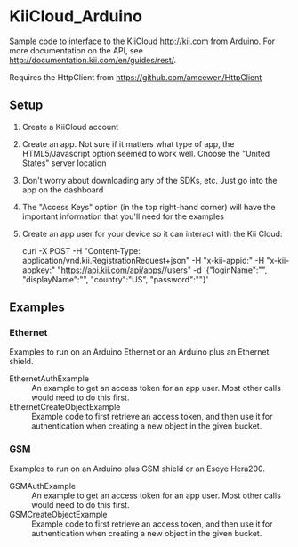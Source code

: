 # KiiCloud_Arduino

Sample code to interface to the KiiCloud http://kii.com from Arduino.  For more documentation on the API, see http://documentation.kii.com/en/guides/rest/.

Requires the HttpClient from https://github.com/amcewen/HttpClient

## Setup

1. Create a KiiCloud account
1. Create an app.  Not sure if it matters what type of app, the HTML5/Javascript option seemed to work well.  Choose the "United States" server location
1. Don't worry about downloading any of the SDKs, etc.  Just go into the app on the dashboard
1. The "Access Keys" option (in the top right-hand corner) will have the important information that you'll need for the examples
1. Create an app user for your device so it can interact with the Kii Cloud:

    curl -X POST -H "Content-Type: application/vnd.kii.RegistrationRequest+json" -H "x-kii-appid:<YOUR APP ID>" -H "x-kii-appkey:<YOUR APP KEY>" "https://api.kii.com/api/apps/<YOUR APP ID>/users" -d '{"loginName":"<DEVICE USER NAME>", "displayName":"<DEVICE DISPLAY NAME>", "country":"US", "password":"<DEVICE PASSWORD>"}'

## Examples

### Ethernet

Examples to run on an Arduino Ethernet or an Arduino plus an Ethernet shield.

<dl>
<dt>EthernetAuthExample</dt><dd>An example to get an access token for an app user. Most other calls would need to do this first.</dd>
<dt>EthernetCreateObjectExample</dt><dd>Example code to first retrieve an access token, and then use it for authentication when creating a new object in the given bucket.</dd>
</dl>

### GSM

Examples to run on an Arduino plus GSM shield or an Eseye Hera200.

<dl>
<dt>GSMAuthExample</dt><dd>An example to get an access token for an app user. Most other calls would need to do this first.</dd>
<dt>GSMCreateObjectExample</dt><dd>Example code to first retrieve an access token, and then use it for authentication when creating a new object in the given bucket.</dd>
</dl>

